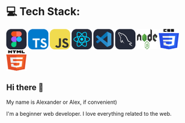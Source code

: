 <h1>💻 Tech Stack:</h1>
<div>
  <span id="header" align="center">
  <img src="https://github.com/Saitnbone/Saitnbone/blob/main/Figma-Dark.svg" width="54" height="54"/>
</span>
  <span>
    <img src="https://github.com/Saitnbone/Saitnbone/blob/main/TypeScript.svg" width="54" height="54">
  </span>
  <span>
    <img src="https://github.com/Saitnbone/Saitnbone/blob/main/JavaScript.svg" width="54" height="54">
  </span>
  <span>
    <img src="https://github.com/Saitnbone/Saitnbone/blob/main/React-Dark.svg" width="54" height="54">
  </span>
  <span>
    <img src="https://github.com/Saitnbone/Saitnbone/blob/main/VSCode-Dark.svg" width="54" height="54">
  </span>
  <span>
    <img src="https://github.com/Saitnbone/Saitnbone/blob/main/MySQL-Dark.svg" width="54" height="54">
  </span>
   <span>
    <img src="https://github.com/Saitnbone/Saitnbone/blob/main/node-js.svg" width="54" height="54">
  </span>
  <span>
    <img src="https://github.com/Saitnbone/Saitnbone/blob/main/css-3.svg" width="54" height="54">
  </span>
  <span>
    <img src="https://github.com/Saitnbone/Saitnbone/blob/main/html-5.svg" width="54" height="54">
  </span>
</div>

<h2>Hi there 👋</h2>
<p>My name is Alexander or Alex, if convenient)</p>
<p>I'm a beginner web developer. I love everything related to the web.</p>

<!--
**Saitnbone/Saitnbone** is a ✨ _special_ ✨ repository because its `README.md` (this file) appears on your GitHub profile.

Here are some ideas to get you started:

- 🔭 I’m currently working on ...
- 🌱 I’m currently learning ...
- 👯 I’m looking to collaborate on ...
- 🤔 I’m looking for help with ...
- 💬 Ask me about ...
- 📫 How to reach me: ...
- 😄 Pronouns: ...
- ⚡ Fun fact: ...
-->
